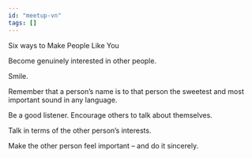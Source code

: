```yaml
---
id: "meetup-vn"
tags: []
---
```


Six ways to Make People Like You

Become genuinely interested in other people.

Smile.

Remember that a person’s name is to that person the sweetest and most important
sound in any language.

Be a good listener. Encourage others to talk about themselves.

Talk in terms of the other person’s interests.

Make the other person feel important – and do it sincerely.
